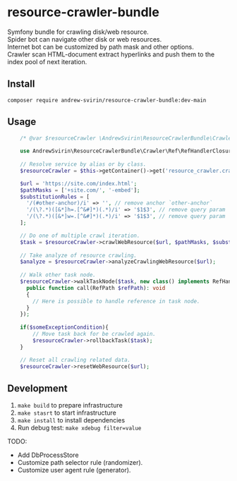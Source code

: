 # resource-crawler-bundle

Symfony bundle for crawling disk/web resource.  
Spider bot can navigate other disk or web resources.  
Internet bot can be customized by path mask and other options.  
Crawler scan HTML-document extract hyperlinks and push them to the index pool of next iteration.

## Install

`composer require andrew-svirin/resource-crawler-bundle:dev-main`

## Usage

```php
    /* @var $resourceCrawler \AndrewSvirin\ResourceCrawlerBundle\Crawler\ResourceCrawler */
    
    use AndrewSvirin\ResourceCrawlerBundle\Crawler\Ref\RefHandlerClosureInterface;use AndrewSvirin\ResourceCrawlerBundle\Crawler\Ref\RefPath;
    
    // Resolve service by alias or by class.
    $resourceCrawler = $this->getContainer()->get('resource_crawler.crawler');

    $url = 'https://site.com/index.html';
    $pathMasks = ['+site.com/', '-embed'];
    $substitutionRules = [
      '/(#other-anchor)/i' => '', // remove anchor `other-anchor`
      '/(\?.*)([&*]h=.[^&#]*)(.*)/i' => '$1$3', // remove query param `h`
      '/(\?.*)([&*]w=.[^&#]*)(.*)/i' => '$1$3', // remove query param `w`
    ];

    // Do one of multiple crawl iteration.
    $task = $resourceCrawler->crawlWebResource($url, $pathMasks, $substitutionRules);
    
    // Take analyze of resource crawling.
    $analyze = $resourceCrawler->analyzeCrawlingWebResource($url);
    
    // Walk other task node.
    $resourceCrawler->walkTaskNode($task, new class() implements RefHandlerClosureInterface {
      public function call(RefPath $refPath): void
      {
        // Here is possible to handle reference in task node.
      }
    });
    
    if($someExceptionCondition){
        // Move task back for be crawled again.
        $resourceCrawler->rollbackTask($task);
    }

    // Reset all crawling related data.
    $resourceCrawler->resetWebResource($url);
```

## Development

1. `make build` to prepare infrastructure
2. `make stasrt` to start infrastructure
3. `make install` to install dependencies
4. Run debug test: `make xdebug filter=value`

TODO:

- Add DbProcessStore
- Customize path selector rule (randomizer).
- Customize user agent rule (generator).
